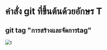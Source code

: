 # คำสั่ง git ที่ขึ้นต้นด้วยอักษร T
## git tag "การสร้างและจัดการtag"
![t](https://github.com/omelaweng/Git_A-Z_Mission_-65030027/assets/144561325/461da667-bc68-4d94-be43-9df5b95c87e8)
